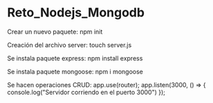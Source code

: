 # Reto_Nodejs_Mongodb

  Crear un nuevo paquete:
    npm init

  Creación del archivo server:
    touch server.js

  Se instala paquete express:
   npm install express 

  Se instala paquete mongoose:
    npm i mongoose

  Se hacen operaciones CRUD:
    app.use(router);
    app.listen(3000, () => {
      console.log("Servidor corriendo en el puerto 3000")
    });